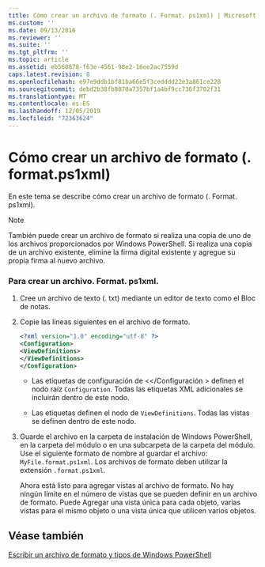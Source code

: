 ```yaml
---
title: Cómo crear un archivo de formato (. Format. ps1xml) | Microsoft Docs
ms.custom: ''
ms.date: 09/13/2016
ms.reviewer: ''
ms.suite: ''
ms.tgt_pltfrm: ''
ms.topic: article
ms.assetid: eb568878-f63e-4561-98e2-16ee2ac7559d
caps.latest.revision: 8
ms.openlocfilehash: e97e9ddb1bf81ba66e5f3cedddd22e3a861ce228
ms.sourcegitcommit: debd2b38fb8070a7357bf1a4bf9cc736f3702f31
ms.translationtype: MT
ms.contentlocale: es-ES
ms.lasthandoff: 12/05/2019
ms.locfileid: "72363624"
---
```

# <a name="how-to-create-a-formatting-file-formatps1xml"></a>Cómo crear un archivo de formato (. format.ps1xml)

En este tema se describe cómo crear un archivo de formato (. Format. ps1xml).

> [!NOTE]
> También puede crear un archivo de formato si realiza una copia de uno de los archivos proporcionados por Windows PowerShell. Si realiza una copia de un archivo existente, elimine la firma digital existente y agregue su propia firma al nuevo archivo.

### <a name="to-create-a-formatps1xml-file"></a>Para crear un archivo. Format. ps1xml.

1. Cree un archivo de texto (. txt) mediante un editor de texto como el Bloc de notas.

2. Copie las líneas siguientes en el archivo de formato.

   ```xml
   <?xml version="1.0" encoding="utf-8" ?>
   <Configuration>
   <ViewDefinitions>
   </ViewDefinitions>
   </Configuration>
   ```

   - Las etiquetas de configuración de \<\</Configuración > definen el nodo raíz `Configuration`. Todas las etiquetas XML adicionales se incluirán dentro de este nodo.

   - Las <ViewDefinitions></ViewDefinitions> etiquetas definen el nodo de `ViewDefinitions`. Todas las vistas se definen dentro de este nodo.

3. Guarde el archivo en la carpeta de instalación de Windows PowerShell, en la carpeta del módulo o en una subcarpeta de la carpeta del módulo. Use el siguiente formato de nombre al guardar el archivo: `MyFile.format.ps1xml`. Los archivos de formato deben utilizar la extensión `.format.ps1xml`.

   Ahora está listo para agregar vistas al archivo de formato. No hay ningún límite en el número de vistas que se pueden definir en un archivo de formato. Puede Agregar una vista única para cada objeto, varias vistas para el mismo objeto o una vista única que utilicen varios objetos.

## <a name="see-also"></a>Véase también

[Escribir un archivo de formato y tipos de Windows PowerShell](./writing-a-powershell-formatting-file.md)
